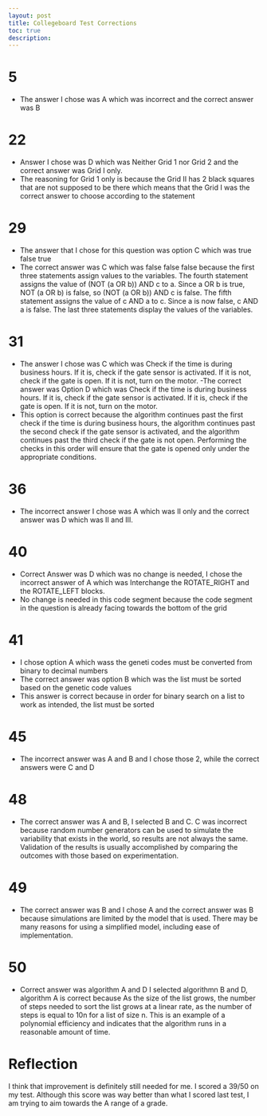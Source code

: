 ```yaml
---
layout: post
title: Collegeboard Test Corrections
toc: true
description: 
---
```


# 5 
- The answer I chose was A which was incorrect and the correct answer was B

# 22
- Answer I chose was D which was Neither Grid 1 nor Grid 2 and the correct answer was Grid I only.  
- The reasoning for Grid 1 only is because the Grid II has 2 black squares that are not supposed to be there which means that the Grid I was the correct answer to choose according to the statement
# 29
- The answer that I chose for this question was option C which was true false true
- The correct answer was C which was false false false because the first three statements assign values to the variables. The fourth statement assigns the value of (NOT (a OR b)) AND c to a. Since a OR b is true, NOT (a OR b) is false, so (NOT (a OR b)) AND c is false. The fifth statement assigns the value of c AND a to c. Since a is now false, c AND a is false. The last three statements display the values of the variables.
# 31 
- The answer I chose was C which was Check if the time is during business hours. If it is, check if the gate sensor is activated. If it is not, check if the gate is open. If it is not, turn on the motor.
-The correct answer was Option D which was Check if the time is during business hours. If it is, check if the gate sensor is activated. If it is, check if the gate is open. If it is not, turn on the motor.
- This option is correct because the algorithm continues past the first check if the time is during business hours, the algorithm continues past the second check if the gate sensor is activated, and the algorithm continues past the third check if the gate is not open. Performing the checks in this order will ensure that the gate is opened only under the appropriate conditions.

# 36
- The incorrect answer I chose was A which was II only and the correct answer was D which was II and III.

# 40
- Correct Answer was D which was no change is needed, I chose the incorrect answer of A which was Interchange the ROTATE_RIGHT and the ROTATE_LEFT blocks.
- No change is needed in this code segment because the code segment in the question is already facing towards the bottom of the grid

# 41 
- I chose option A which wass the geneti codes must be converted from binary to decimal numbers
- The correct answer was option B which was the list must be sorted based on the genetic code values 
- This answer is correct because in order for binary search on a list to work as intended, the list must be sorted

# 45
- The incorrect answer was A and B and I chose those 2, while the correct answers were C and D

# 48
- The correct answer was A and B, I selected B and C.  C was incorrect because random number generators can be used to simulate the variability that exists in the world, so results are not always the same. Validation of the results is usually accomplished by comparing the outcomes with those based on experimentation.

# 49
- The correct answer was B and I chose A and the correct answer was B because simulations are limited by the model that is used. There may be many reasons for using a simplified model, including ease of implementation.

# 50
- Correct answer was algorithm A and D I selected algorithmn B and D, algorithm A is correct because As the size of the list grows, the number of steps needed to sort the list grows at a linear rate, as the number of steps is equal to 10n for a list of size n. This is an example of a polynomial efficiency and indicates that the algorithm runs in a reasonable amount of time.

# Reflection

I think that improvement is definitely still needed for me.  I scored a 39/50 on my test.  Although this score was way better than what I scored last test, I am trying to aim towards the A range of a grade.
